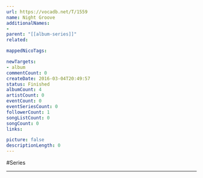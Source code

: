 ```yaml
---
url: https://vocadb.net/T/1559
name: Night Groove
additionalNames: 
- 
parent: "[[album-series]]"
related:

mappedNicoTags:

newTargets:
- album
commentCount: 0
createDate: 2016-03-04T20:49:57
status: Finished
albumCount: 4
artistCount: 0
eventCount: 0
eventSeriesCount: 0
followerCount: 1
songListCount: 0
songCount: 0
links: 

picture: false
descriptionLength: 0
---
```


#Series



---

